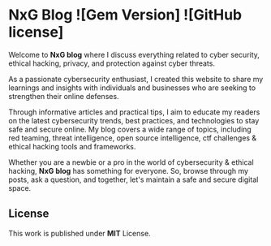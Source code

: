 # NxG Blog ![Gem Version] ![GitHub license]

Welcome to **NxG blog** where I discuss everything related to cyber security, ethical hacking, privacy, and protection against cyber threats. 

As a passionate cybersecurity enthusiast, I created this website to share my learnings and insights with individuals and businesses who are seeking to strengthen their online defenses. 

Through informative articles and practical tips, I aim to educate my readers on the latest cybersecurity trends, best practices, and technologies to stay safe and secure online. My blog covers a wide range of topics, including red teaming, threat intelligence, open source intelligence, ctf challenges & ethical hacking tools and frameworks.

Whether you are a newbie or a pro in the world of cybersecurity & ethical hacking, **NxG blog** has something for everyone. So, browse through my posts, ask a question, and together, let's maintain a safe and secure digital space.

## License

This work is published under **MIT** License.